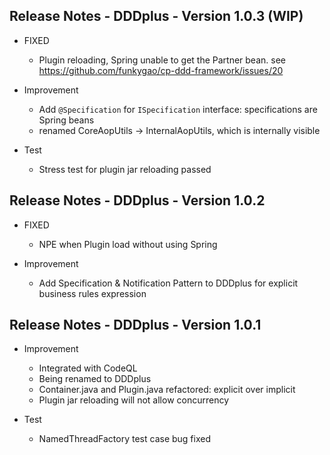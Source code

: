## Release Notes - DDDplus - Version 1.0.3 (WIP)

* FIXED
   * Plugin reloading, Spring unable to get the Partner bean. see https://github.com/funkygao/cp-ddd-framework/issues/20

* Improvement
   * Add `@Specification` for `ISpecification` interface: specifications are Spring beans
   * renamed CoreAopUtils -> InternalAopUtils, which is internally visible

* Test
   * Stress test for plugin jar reloading passed

## Release Notes - DDDplus - Version 1.0.2

* FIXED
   * NPE when Plugin load without using Spring

* Improvement
   * Add Specification & Notification Pattern to DDDplus for explicit business rules expression

## Release Notes - DDDplus - Version 1.0.1

* Improvement
   * Integrated with CodeQL
   * Being renamed to DDDplus
   * Container.java and Plugin.java refactored: explicit over implicit
   * Plugin jar reloading will not allow concurrency

* Test
   * NamedThreadFactory test case bug fixed
